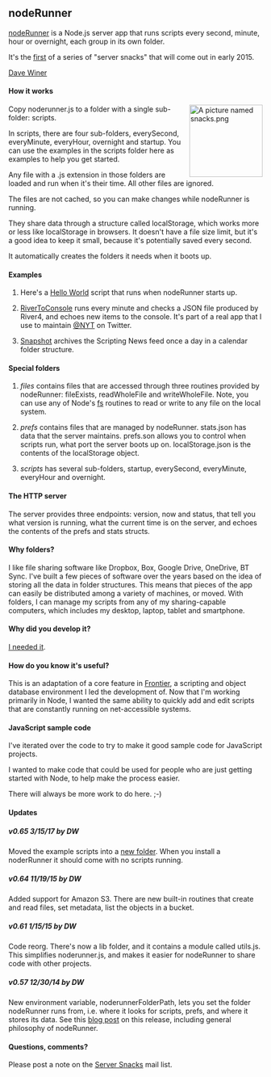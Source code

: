## nodeRunner

<a href="http://noderunner.org/">nodeRunner</a> is a Node.js server app that runs scripts every second, minute, hour or overnight, each group in its own folder. 

It's the <a href="http://scripting.com/2014/12/28/forReviewNoderunner.html">first</a> of a series of "server snacks" that will come out in early 2015. 

<a href="http://noderunner.smallpict.com/2015/01/03/whyINeededNoderunner.html">Dave Winer</a>

#### How it works

<img src="http://scripting.com/2014/12/28/snacks.png" width="145" height="143" border="0" align="right" alt="A picture named snacks.png">Copy noderunner.js to a folder with a single sub-folder: scripts. 

In scripts, there are four sub-folders, everySecond, everyMinute, everyHour, overnight and startup. You can use the examples in the scripts folder here as examples to help you get started.

Any file with a .js extension in those folders are loaded and run when it's their time. All other files are ignored.

The files are not cached, so you can make changes while nodeRunner is running.

They share data through a structure called localStorage, which works more or less like localStorage in browsers. It doesn't have a file size limit, but it's a good idea to keep it small, because it's potentially saved every second. 

It automatically creates the folders it needs when it boots up.

#### Examples

1. Here's a <a href="https://github.com/scripting/noderunner/blob/master/examples/startup/hello.js">Hello World</a> script that runs when nodeRunner starts up.

2. <a href="https://github.com/scripting/noderunner/blob/master/examples/everyMinute/rivertoconsole.js">RiverToConsole</a> runs every minute and checks a JSON file produced by River4, and echoes new items to the console. It's part of a real app that I use to maintain <a href="https://twitter.com/nyt">@NYT</a> on Twitter. 

3. <a href="https://github.com/scripting/noderunner/blob/master/examples/overnight/snapshot.js">Snapshot</a> archives the Scripting News feed once a day in a calendar folder structure.

#### Special folders

1. *files* contains files that are accessed through three routines provided by nodeRunner: fileExists, readWholeFile and writeWholeFile. Note, you can use any of Node's <a href="http://nodejs.org/api/fs.html">fs</a> routines to read or write to any file on the local system. 

2. *prefs* contains files that are managed by nodeRunner. stats.json has data that the server maintains. prefs.son allows you to control when scripts run, what port the server boots up on. localStorage.json is the contents of the localStorage object. 

3. *scripts* has several sub-folders, startup, everySecond, everyMinute, everyHour and overnight. 

#### The HTTP server

The server provides three endpoints: version, now and status, that tell you what version is running, what the current time is on the server, and echoes the contents of the prefs and stats structs. 

#### Why folders?

I like file sharing software like Dropbox, Box, Google Drive, OneDrive, BT Sync. I've built a few pieces of software over the years based on the idea of storing all the data in folder structures. This means that pieces of the app can easily be distributed among a variety of machines, or moved. With folders, I can manage my scripts from any of my sharing-capable computers, which includes my desktop, laptop, tablet and smartphone. 

#### Why did you develop it?

<a href="http://noderunner.smallpict.com/2015/01/03/whyINeededNoderunner.html">I needed it</a>.

#### How do you know it's useful?

This is an adaptation of a core feature in <a href="http://hellofrontier.com/">Frontier</a>, a scripting and object database environment I led the development of. Now that I'm working primarily in Node, I wanted the same ability to quickly add and edit scripts that are constantly running on net-accessible systems. 

#### JavaScript sample code

I've iterated over the code to try to make it good sample code for JavaScript projects. 

I wanted to make code that could be used for people who are just getting started with Node, to help make the process easier.

There will always be more work to do here. ;-)

#### Updates

##### v0.65 3/15/17 by DW

Moved the example scripts into a <a href="https://github.com/scripting/nodeRunner/tree/master/examples">new folder</a>. When you install a noderRunner it should come with no scripts running. 

##### v0.64 11/19/15 by DW

Added support for Amazon S3. There are new built-in routines that create and read files, set metadata, list the objects in a bucket. 

##### v0.61 1/15/15 by DW

Code reorg. There's now a lib folder, and it contains a module called utils.js. This simplifies noderunner.js, and makes it easier for nodeRunner to share code with other projects.

##### v0.57 12/30/14 by DW

New environment variable, noderunnerFolderPath, lets you set the folder nodeRunner runs from, i.e. where it looks for scripts, prefs, and where it stores its data. See this <a href="http://noderunner.smallpict.com/2014/12/30/noderunnerV057.html">blog post</a> on this release, including general philosophy of nodeRunner.

#### Questions, comments?

Please post a note on the <a href="https://groups.google.com/forum/#!forum/server-snacks">Server Snacks</a> mail list. 

